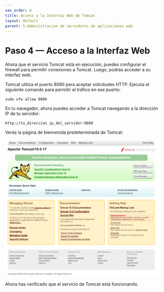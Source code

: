 ```yaml
---
nav_order: 4
title: Acceso a la Interfaz Web de Tomcat
layout: default
parent: 5-Administracion de servidores de aplicaciones web
---
```


# Paso 4 — Acceso a la Interfaz Web

Ahora que el servicio Tomcat está en ejecución, puedes configurar el firewall para permitir conexiones a Tomcat. Luego, podrás acceder a su interfaz web.

Tomcat utiliza el puerto 8080 para aceptar solicitudes HTTP. Ejecuta el siguiente comando para permitir el tráfico en ese puerto:

```
sudo ufw allow 8080
```

En tu navegador, ahora puedes acceder a Tomcat navegando a la dirección IP de tu servidor:

```
http://tu_direccion_ip_del_servidor:8080
```

Verás la página de bienvenida predeterminada de Tomcat:

![Pagina Inicial de Tomcat](imagenes/tomcat-2.png)



Ahora has verificado que el servicio de Tomcat está funcionando.